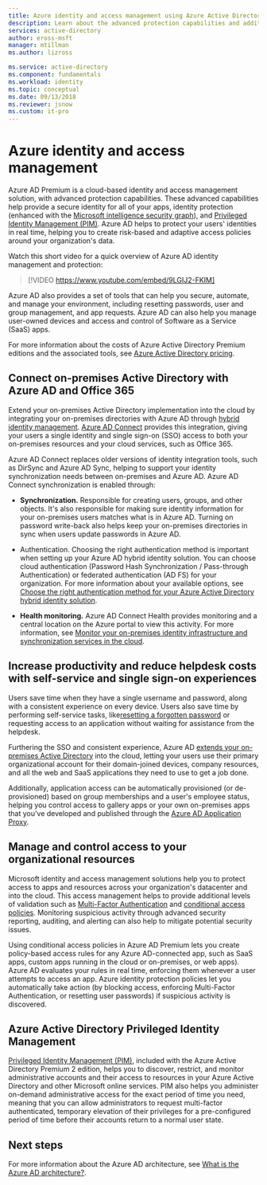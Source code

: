```yaml
---
title: Azure identity and access management using Azure Active Directory | Microsoft Docs
description: Learn about the advanced protection capabilities and additional tools that are available with Azure Active Directory Premium editions.
services: active-directory
author: eross-msft
manager: mtillman
ms.author: lizross

ms.service: active-directory
ms.component: fundamentals
ms.workload: identity
ms.topic: conceptual
ms.date: 09/13/2018
ms.reviewer: jsnow
ms.custom: it-pro
---
```


# Azure identity and access management
Azure AD Premium is a cloud-based identity and access management solution, with advanced protection capabilities. These advanced capabilities help provide a secure identity for all of your apps, identity protection (enhanced with the [Microsoft intelligence security graph](https://www.microsoft.com/security/intelligence)), and [Privileged Identity Management (PIM)](../privileged-identity-management/pim-configure.md). Azure AD helps to protect your users' identities in real time, helping you to create risk-based and adaptive access policies around your organization's data.

Watch this short video for a quick overview of Azure AD identity management and protection:
>[!VIDEO https://www.youtube.com/embed/9LGIJ2-FKIM]

Azure AD also provides a set of tools that can help you secure, automate, and manage your environment, including resetting passwords, user and group management, and app requests. Azure AD can also help you manage user-owned devices and access and control of Software as a Service (SaaS) apps.

For more information about the costs of Azure Active Directory Premium editions and the associated tools, see [Azure Active Directory pricing](https://azure.microsoft.com/en-us/pricing/details/active-directory/).

## Connect on-premises Active Directory with Azure AD and Office 365
Extend your on-premises Active Directory implementation into the cloud by integrating your on-premises directories with Azure AD through [hybrid identity management](https://aka.ms/aadframework). [Azure AD Connect](../connect/active-directory-aadconnect) provides this integration, giving your users a single identity and single sign-on (SSO) access to both your on-premises resources and your cloud services, such as Office 365.

Azure AD Connect replaces older versions of identity integration tools, such as DirSync and Azure AD Sync, helping to support your identity synchronization needs between on-premises and Azure AD. Azure AD Connect synchronization is enabled through:

- **Synchronization.** Responsible for creating users, groups, and other objects. It's also responsible for making sure identity information for your on-premises users matches what is in Azure AD. Turning on password write-back also helps keep your on-premises directories in sync when users update passwords in Azure AD.

- Authentication. Choosing the right authentication method is important when setting up your Azure AD hybrid identity solution. You can choose cloud authentication (Password Hash Synchronization / Pass-through Authentication) or federated authentication (AD FS) for your organization. For more information about your available options, see [Choose the right authentication method for your Azure Active Directory hybrid identity solution](https://aka.ms/auth-options).

- **Health monitoring.** Azure AD Connect Health provides monitoring and a central location on the Azure portal to view this activity. For more information, see [Monitor your on-premises identity infrastructure and synchronization services in the cloud](../connect-health/active-directory-aadconnect-health.md).

## Increase productivity and reduce helpdesk costs with self-service and single sign-on experiences
Users save time when they have a single username and password, along with a consistent experience on every device. Users also save time by performing self-service tasks,  like[resetting a forgotten password](../user-help/active-directory-passwords-update-your-own-password.md) or requesting access to an application without waiting for assistance from the helpdesk.

Furthering the SSO and consistent experience, Azure AD [extends your on-premises Active Directory](../connect/active-directory-aadconnect) into the cloud, letting your users use their primary organizational account for their domain-joined devices, company resources, and all the web and SaaS applications they need to use to get a job done. 

Additionally, application access can be automatically provisioned (or de-provisioned) based on group memberships and a user's employee status, helping you control access to gallery apps or your own on-premises apps that you’ve developed and published through the [Azure AD Application Proxy](../manage-apps/application-proxy.md).

## Manage and control access to your organizational resources
Microsoft identity and access management solutions help you to protect access to apps and resources across your organization's datacenter and into the cloud. This access management helps to provide additional levels of validation such as [Multi-Factor Authentication](../authentication/concept-mfa-howitworks.md) and [conditional access policies](../conditional-access/overview.md). Monitoring suspicious activity through advanced security reporting, auditing, and alerting can also help to mitigate potential security issues.

Using conditional access policies in Azure AD Premium lets you create policy-based access rules for any Azure AD-connected app, such as SaaS apps, custom apps running in the cloud or on-premises, or web apps). Azure AD evaluates your rules in real time, enforcing them whenever a user attempts to access an app. Azure identity protection policies let you automatically take action (by blocking access, enforcing Multi-Factor Authentication, or resetting user passwords) if suspicious activity is discovered.

## Azure Active Directory Privileged Identity Management
[Privileged Identity Management (PIM)](../privileged-identity-management/pim-getting-started.md), included with the Azure Active Directory Premium 2 edition, helps you to discover, restrict, and monitor administrative accounts and their access to resources in your Azure Active Directory and other Microsoft online services. PIM also helps you administer on-demand administrative access for the exact period of time you need, meaning that you can allow administrators to request multi-factor authenticated, temporary elevation of their privileges for a pre-configured period of time before their accounts return to a normal user state.

## Next steps
For more information about the Azure AD architecture, see [What is the Azure AD architecture?](active-directory-architecture.md).

